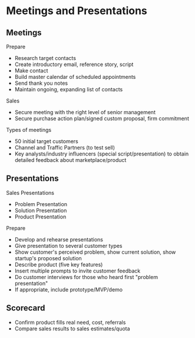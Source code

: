 # Meetings and Presentations

## Meetings

Prepare
* Research target contacts
* Create introductory email, reference story, script
* Make contact
* Build master calendar of scheduled appointments
* Send thank you notes
* Maintain ongoing, expanding list of contacts

Sales
* Secure meeting with the right level of senior management
* Secure purchase action plan/signed custom proposal, firm commitment

Types of meetings
* 50 initial target customers
* Channel and Traffic Partners (to test sell)
* Key analysts/industry influencers (special script/presentation) to obtain detailed feedback about marketplace/product

## Presentations

Sales Presentations
* Problem Presentation
* Solution Presentation
* Product Presentation

Prepare
* Develop and rehearse presentations
* Give presentation to several customer types
* Show customer's perceived problem, show current solution, show startup's proposed solution
* Describe product (five key features) 
* Insert multiple prompts to invite customer feedback
* Do customer interviews for those who heard first "problem presentation" 
* If appropriate, include prototype/MVP/demo

## Scorecard
* Confirm product fills real need, cost, referrals
* Compare sales results to sales estimates/quota


